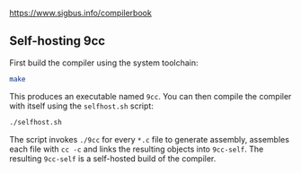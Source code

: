 https://www.sigbus.info/compilerbook

## Self-hosting 9cc

First build the compiler using the system toolchain:

```bash
make
```

This produces an executable named `9cc`. You can then compile the
compiler with itself using the `selfhost.sh` script:

```bash
./selfhost.sh
```

The script invokes `./9cc` for every `*.c` file to generate assembly,
assembles each file with `cc -c` and links the resulting objects into
`9cc-self`. The resulting `9cc-self` is a self-hosted build of the
compiler.
